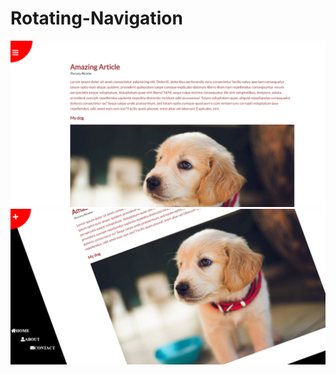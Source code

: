 # Rotating-Navigation
<img src="Images/img1.PNG" width=600px>
<img src="Images/img2.PNG" width=600px>
